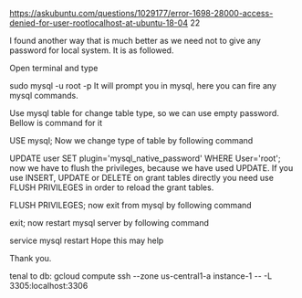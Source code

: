https://askubuntu.com/questions/1029177/error-1698-28000-access-denied-for-user-rootlocalhost-at-ubuntu-18-04
22

I found another way that is much better as we need not to give any password for local system.
It is as followed.

Open terminal and type

sudo mysql -u root -p
It will prompt you in mysql, here you can fire any mysql commands.

Use mysql table for change table type, so we can use empty password. Bellow is command for it

USE mysql;
Now we change type of table by following command

UPDATE user SET plugin='mysql_native_password' WHERE User='root';
now we have to flush the privileges, because we have used UPDATE. If you use INSERT, UPDATE or DELETE on grant tables directly you need use FLUSH PRIVILEGES in order to reload the grant tables.

FLUSH PRIVILEGES;
now exit from mysql by following command

exit;
now restart mysql server by following command

service mysql restart
Hope this may help

Thank you.



tenal to db: gcloud compute ssh --zone us-central1-a instance-1 -- -L 3305:localhost:3306
